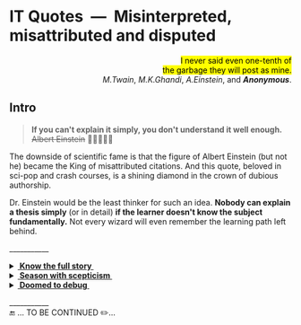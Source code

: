 # IT Quotes &nbsp;&mdash;&nbsp; Misinterpreted, misattributed and disputed

<p dir="rtl"><mark>I never said even one-tenth of<br/>
.the garbage they will post as mine</mark><br/>
.<i>M.Twain</i>, <i>M.K.Ghandi</i>, <i>A.Einstein</i>, and <i><b>Anonymous</b></i></p>

## Intro

> **If you can't explain it simply, you don't understand it well enough.**\
<s>Albert Einstein</s> 🤦‍♂️🤦🤦‍♀️

The downside of scientific fame is that the figure of Albert Einstein (but not he) became the King of misattributed citations. And this quote, beloved in sci-pop and crash courses, is a shining diamond in the crown of dubious authorship.

Dr.&nbsp;Einstein would be the least thinker for such an idea. **Nobody can explain a thesis simply** (or in detail) **if the learner doesn't know the subject fundamentally.** Not every wizard will even remember the learning path left behind.

\___________

<details><summary><ins><b>&nbsp;Know the full story&nbsp;</b></ins></summary>
&nbsp;

> Where a calculator like ENIAC today is equipped with 18'000 vacuum tubes and weighs 30 tons, **computers in the future may** have only 1'000 vacuum tubes and perhaps **weigh only 1½ tons**.\
_Popular Mechanics, March 1949_

Wrongly quoted as futuristic cringe, it wasn't.

The same magazine over seven decades later: «Fully transistorized computer, the IBM 608, hit the market in late 1957. It weighed 1.2 tons.»

---

</details>

<details><summary><ins><b>&nbsp;Season with scepticism&nbsp;</b></ins></summary>
&nbsp;

> "There are only two kinds of languages: the ones people complain about and the ones nobody uses".\
Yes. Again, I very much doubt that the sentiment is original.\
Of course, all "there are only two" quotes have to be taken with a grain of salt.\
[Bjarne Stroustrup](../contributors/README.md#Bjarne-Stroustrup)

</details>

<details><summary><ins><b>&nbsp;Doomed to debug&nbsp;</b></ins></summary>
&nbsp;

> ... the realization came over me with full force that a good part of the remainder of my life was going to be spent in finding errors in my own programs.\
[Maurice Wilkes](../contributors/README.md#Maurice-Wilkes)

It's sometimes quoted as an appeal to quality, but it's indeed a curious fact about the scale of former hardware.

<details><summary>...................<i>Full quote</i></summary>
 
> By June 1949 people had begun to realize that it was not so easy to get programs right as at one time appeared. I well remember when this realization first came on me with full force.
The EDSAC was on the top floor of the building and the tape-punching and editing equipment one floor below. [...] It was on one of my journeys between the EDSAC room and the punching equipment that "hesitating at the angles of stairs" the realization came over me with full force that a good part of the remainder of my life was going to be spent in finding errors in my own programs.

</details>

---

</details>

___________\
🔚 ... TO BE CONTINUED ✏️...
